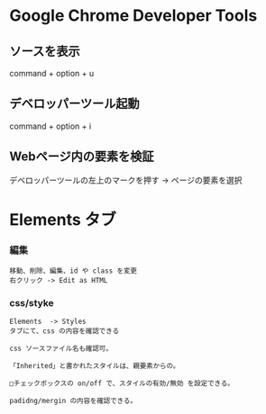 # Google Chrome Developer Tools

## ソースを表示
command + option + u

## デベロッパーツール起動
command + option + i

## Webページ内の要素を検証
デベロッパーツールの左上のマークを押す -> ページの要素を選択

# Elements タブ

### 編集
```
移動、削除、編集、id や class を変更
右クリック -> Edit as HTML
```

### css/styke
```
Elements  -> Styles 
タブにて、css の内容を確認できる

css ソースファイル名も確認可。

「Inherited」と書かれたスタイルは、親要素からの。

□チェックボックスの on/off で、スタイルの有効/無効 を設定できる。

padidng/mergin の内容を確認できる。
```




